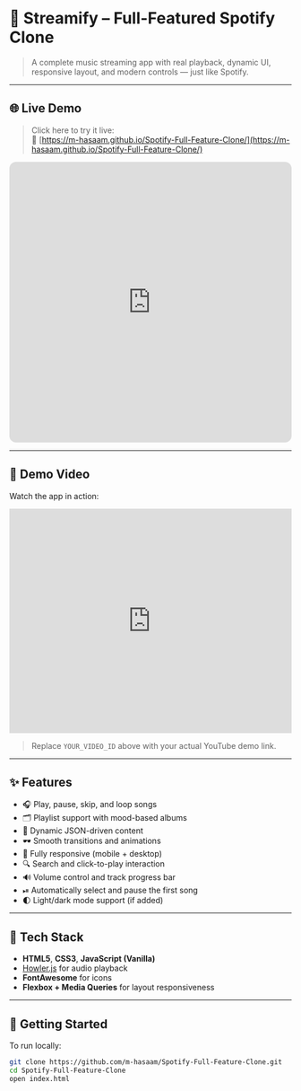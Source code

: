 # 🎵 Streamify – Full-Featured Spotify Clone

> A complete music streaming app with real playback, dynamic UI, responsive layout, and modern controls — just like Spotify.

---

## 🌐 Live Demo

> Click here to try it live:  
🔗 [https://m-hasaam.github.io/Spotify-Full-Feature-Clone/](https://m-hasaam.github.io/Spotify-Full-Feature-Clone/)

<iframe src="https://m-hasaam.github.io/Spotify-Full-Feature-Clone/" width="100%" height="500" style="border:none; border-radius:12px;" allowfullscreen></iframe>

---

## 🎥 Demo Video

Watch the app in action:

<iframe width="100%" height="400" src="https://www.youtube.com/embed/YOUR_VIDEO_ID" frameborder="0" allowfullscreen></iframe>

> Replace `YOUR_VIDEO_ID` above with your actual YouTube demo link.

---

## ✨ Features

- 🎧 Play, pause, skip, and loop songs  
- 🗂 Playlist support with mood-based albums  
- 📀 Dynamic JSON-driven content  
- 🕶 Smooth transitions and animations  
- 📱 Fully responsive (mobile + desktop)  
- 🔍 Search and click-to-play interaction  
- 🔊 Volume control and track progress bar  
- ⏯ Automatically select and pause the first song  
- 🌓 Light/dark mode support (if added)

---

## 🧰 Tech Stack

- **HTML5**, **CSS3**, **JavaScript (Vanilla)**  
- [Howler.js](https://howlerjs.com/) for audio playback  
- **FontAwesome** for icons  
- **Flexbox + Media Queries** for layout responsiveness  

---

## 🚀 Getting Started

To run locally:

```bash
git clone https://github.com/m-hasaam/Spotify-Full-Feature-Clone.git
cd Spotify-Full-Feature-Clone
open index.html
